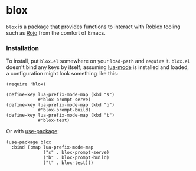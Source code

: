 # blox

`blox` is a package that provides functions to interact with Roblox tooling such as [Rojo](https://github.com/rojo-rbx/rojo) from the comfort of Emacs.

### Installation

To install, put `blox.el` somewhere on your `load-path` and `require` it. `blox.el` doesn't bind any keys by itself; assuming [lua-mode](https://github.com/immerrr/lua-mode) is installed and loaded, a configuration might look something like this:

```elisp
(require 'blox)

(define-key lua-prefix-mode-map (kbd "s")
            #'blox-prompt-serve)
(define-key lua-prefix-mode-map (kbd "b")
            #'blox-prompt-build)
(define-key lua-prefix-mode-map (kbd "t")
            #'blox-test)
```

Or with [use-package](https://github.com/jwiegley/use-package):

```elisp
(use-package blox
  :bind (:map lua-prefix-mode-map
              ("s" . blox-prompt-serve)
              ("b" . blox-prompt-build)
              ("t" . blox-test)))
```
